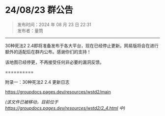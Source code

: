 # 24/08/23 群公告

> 发布时间：2024 年 08 月 23 日 22:31  
  发布者：量筒

---

30种死法2 2.4即将准备发布于各大平台，现在已经停止更新。网易版将会在进行额外的适配后在群内公布。感谢你们的支持！

该地图已经停更，不再接受任何非必要的漏洞反馈。

==========

附录一：30种死法2 2.4 更新日志

https://groupdocs.pages.dev/resources/wstd2/main

*(该文件已被移动，目前位于 https://groupdocs.pages.dev/resources/wstd2/2_4.html 中)*

